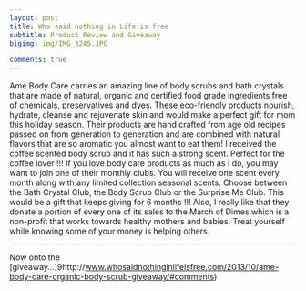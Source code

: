 ```yaml
---
layout: post
title: Who said nothing in Life is free
subtitle: Product Review and Giveaway
bigimg: img/IMG_3245.JPG

comments: true
---
```


Ame Body Care carries an amazing line of body scrubs and bath crystals that are made of natural, organic and certified food grade ingredients free of chemicals, preservatives and dyes.  These eco-friendly products nourish, hydrate, cleanse and rejuvenate skin and would make a perfect gift for mom this holiday season.
Their products are hand crafted from age old recipes passed on from generation to generation and are combined with natural flavors that are so aromatic you almost want to eat them!  I received the coffee scented body scrub and it has such a strong scent.  Perfect for the coffee lover !!!
If you love body care products as much as I do, you may want to join one of their monthly clubs.  You will receive one scent every month along with any limited collection seasonal scents.  Choose between the Bath Crystal Club, the Body Scrub Club or the Surprise Me Club.  This would be a gift that keeps giving for 6 months !!!
Also, I really like that they donate a portion of every one of its sales to the March of Dimes which is a non-profit that works towards healthy mothers and babies.  Treat yourself while knowing some of your money is helping others.
**********************
Now onto the [giveaway…]9http://www.whosaidnothinginlifeisfree.com/2013/10/ame-body-care-organic-body-scrub-giveaway/#comments)
